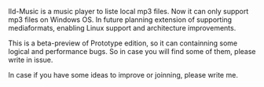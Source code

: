 Ild-Music is a music player to liste local mp3 files. 
Now it can only support mp3 files on Windows OS.
In future planning extension of supporting mediaformats, enabling Linux support and architecture improvements.

This is a beta-preview of Prototype edition, so it can containning some logical and performance bugs.
So in case you will find some of them, please write in issue.


In case if you have some ideas to improve or joinning, please write me.
